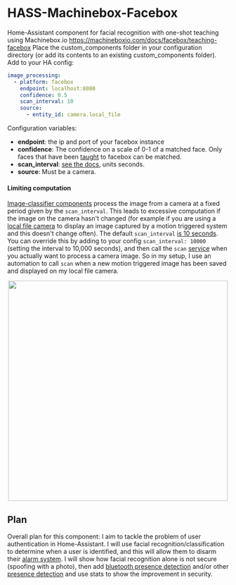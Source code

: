 # HASS-Machinebox-Facebox
Home-Assistant component for facial recognition with one-shot teaching using Machinebox.io https://machineboxio.com/docs/facebox/teaching-facebox
Place the custom_components folder in your configuration directory (or add its contents to an existing custom_components folder).
Add to your HA config:

```yaml
image_processing:
  - platform: facebox
    endpoint: localhost:8080
    confidence: 0.5
    scan_interval: 10
    source:
      - entity_id: camera.local_file
```
Configuration variables:
- **endpoint**: the ip and port of your facebox instance
- **confidence**: The confidence on a scale of 0-1 of a matched face. Only faces that have been [taught](https://machineboxio.com/docs/facebox/teaching-facebox#teach-paul-mccartney) to facebox can be matched.
- **scan_interval**: [see the docs](https://www.home-assistant.io/docs/configuration/platform_options/#scan-interval), units seconds.
- **source**: Must be a camera.

#### Limiting computation
[Image-classifier components](https://www.home-assistant.io/components/image_processing/) process the image from a camera at a fixed period given by the `scan_interval`. This leads to excessive computation if the image on the camera hasn't changed (for example if you are using a [local file camera](https://www.home-assistant.io/components/camera.local_file/) to display an image captured by a motion triggered system and this doesn't change often). The default `scan_interval` [is 10 seconds](https://github.com/home-assistant/home-assistant/blob/98e4d514a5130b747112cc0788fc2ef1d8e687c9/homeassistant/components/image_processing/__init__.py#L27). You can override this by adding to your config `scan_interval: 10000` (setting the interval to 10,000 seconds), and then call the `scan` [service](https://github.com/home-assistant/home-assistant/blob/98e4d514a5130b747112cc0788fc2ef1d8e687c9/homeassistant/components/image_processing/__init__.py#L62) when you actually want to process a camera image. So in my setup, I use an automation to call `scan` when a new motion triggered image has been saved and displayed on my local file camera.

<p align="center">
<img src="https://github.com/robmarkcole/HASS-Machinebox-Facebox/blob/master/usage.png" width="500">
</p>

## Plan
Overall plan for this component: I aim to tackle the problem of user authentication in Home-Assistant. I will use facial recognition/classification to determine when a user is identified, and this will allow them to disarm their [alarm system]( https://www.hackster.io/colinodell/diy-alarm-control-panel-for-home-assistant-ac1813). I will show how facial recognition alone is not secure (spoofing with a photo), then add [bluetooth presence detection](https://www.hackster.io/vpetersson/sonar-wireless-foot-traffic-information-for-retail-b17cc1) and/or other [presence detection](https://www.home-assistant.io/components/#presence-detection) and use stats to show the improvement in security.
